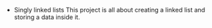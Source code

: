  - Singly linked lists
This project is all about creating a linked list and storing a data inside it.
